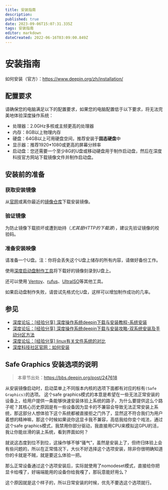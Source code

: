 ```yaml
---
title: 安装指南
description: 
published: true
date: 2023-09-06T15:07:31.335Z
tags: 安装指南
editor: markdown
dateCreated: 2022-06-16T03:09:00.849Z
---
```


# 安装指南

如何安装（官方）：https://www.deepin.org/zh/installation/


## 配置要求

请确保您的电脑满足以下的配置要求，如果您的电脑配置低于以下要求，将无法完美地体验深度操作系统：

- 处理器：2.0GHz多核或主频更高的处理器
- 内存：8GB以上物理内存
- 硬盘：64GB以上可用硬盘空间，推荐安装于**固态硬盘**中
- 显示器：推荐1920\*1080或更高的屏幕分辨率
- 启动盘：您还需要一个至少8G的U盘或移动硬盘用于制作启动盘，然后在深度科技官方网站下载镜像文件并制作启动盘。


## 安装前的准备

### 获取安装镜像

从[官网](https://www.deepin.org/zh/download/)或离你最近的[镜像仓库](https://www.deepin.org/zh/mirrors/releases/)下载安装镜像。

### 验证镜像

为防止镜像下载损坏或遭到劫持（*尤其是HTTP的下载源*），建议先验证镜像的校验码。

### 准备安装映像

请准备一个U盘。注：你将会丢失这个U盘上储存的所有内容，请做好备份工作。

使用[深度启动盘制作工具](https://www.deepin.org/zh/original/deepin-boot-maker/)将下载好的镜像刻录到U盘上。

还可以使用 [Ventoy](https://ventoy.net/cn/index.html)、[rufus](http://rufus.ie/zh/)、[UltraISO](https://cn.ultraiso.net/)等其他工具。

如果启动盘制作失败，请尝试先格式化U盘，这样可以增加制作成功的几率。

## 参见

- [深度论坛：\[经验分享\] 深度操作系统deepin下载与安装教程-系统安装](https://bbs.deepin.org/zh/post/226286)
- [深度论坛：\[经验分享\] 深度操作系统deepin下载与安装攻略-双系统安装及手动分区方法](https://bbs.deepin.org/zh/post/226463)
- [深度论坛：\[经验分享\] linux有关文件系统的对比](https://bbs.deepin.org/post/261617)
- [深度科技社区官网：如何安装](https://www.deepin.org/zh/installation/)
## Safe Graphics 安装选项的说明
> 本章节出处：https://bbs.deepin.org/post/247618

从安装镜像启动时，启动菜单上不同版本内核的选项下面都有对应的标有`(Safe Graphics)`的选项。
这个safe graphics模式的本意是希望在一些无法正常安装的设备上，给用户提供一条能够快速安装体验上系统的路子，为什么要提供这么个路子呢？其核心历史原因是有一些设备因为显卡的不兼容会导致无法正常安装上系统，那这部分人想体验下这个系统都被直接拒之门外了，显然这不符合我们为用户着想的精神嘛，那这个时候如果说你这显卡我不兼容，高低我给你变个戏法，通过这个safe graphics模式，我禁用你部分驱动，我直接用CPU来模拟这GPU的活，我让你能丝滑的装上系统，看到界面如何？

就说这态度到位不到位，这操作够不够“骚气”，虽然是安装上了，但终归体验上会有些问题的，所以在正常情况下，大伙不好选择这个选项安装，除非你很明确知道你的卡就是不贼，就是要这么体验一把。

那么正常设备通过这个选项安装后，实际就使用了nomodeset模式，直接给你把显卡给嘎了，好端端能用的设备你给我嘎了，那玩意能好用么？

这个原因就是这个样子的，所以日常安装的时候，优先不要选这个选项就行。